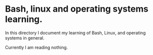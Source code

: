 # Bash, linux and operating systems learning.

In this directory I document my learning of Bash, Linux, and operating systems in general.

Currently I am reading nothing.
